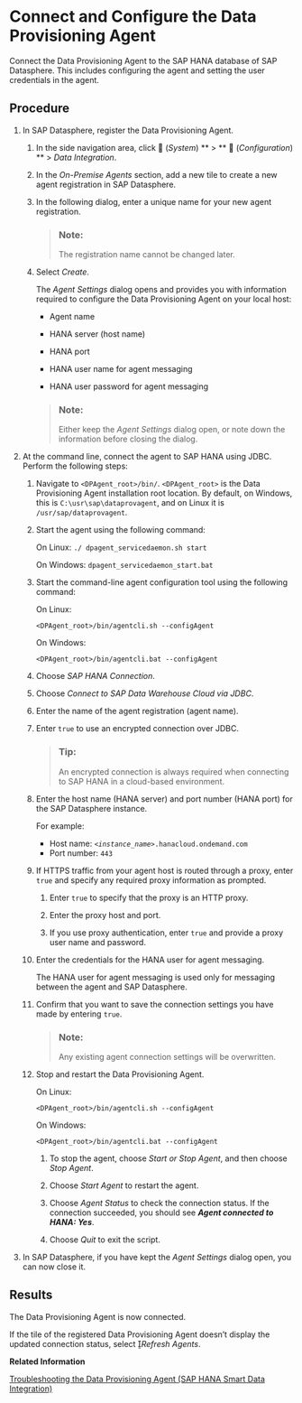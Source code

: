 <!-- loioe87952d7c656477cb5558e5c2f44ae9c -->

<link rel="stylesheet" type="text/css" href="../css/sap-icons.css"/>

# Connect and Configure the Data Provisioning Agent

Connect the Data Provisioning Agent to the SAP HANA database of SAP Datasphere. This includes configuring the agent and setting the user credentials in the agent.



## Procedure

1.  In SAP Datasphere, register the Data Provisioning Agent.

    1.  In the side navigation area, click <span class="FPA-icons"></span> \(*System*\) ** \> ** :wrench: \(*Configuration*\) ** \> *Data Integration*.

    2.  In the *On-Premise Agents* section, add a new tile to create a new agent registration in SAP Datasphere.

    3.  In the following dialog, enter a unique name for your new agent registration.

        > ### Note:  
        > The registration name cannot be changed later.

    4.  Select *Create*.

        The *Agent Settings* dialog opens and provides you with information required to configure the Data Provisioning Agent on your local host:

        -   Agent name

        -   HANA server \(host name\)

        -   HANA port

        -   HANA user name for agent messaging

        -   HANA user password for agent messaging


        > ### Note:  
        > Either keep the *Agent Settings* dialog open, or note down the information before closing the dialog.


2.  At the command line, connect the agent to SAP HANA using JDBC. Perform the following steps:

    1.  Navigate to `<DPAgent_root>/bin/`. `<DPAgent_root>` is the Data Provisioning Agent installation root location. By default, on Windows, this is `C:\usr\sap\dataprovagent`, and on Linux it is `/usr/sap/dataprovagent`.

    2.  Start the agent using the following command:

        On Linux: `./ dpagent_servicedaemon.sh start`

        On Windows: `dpagent_servicedaemon_start.bat`

    3.  Start the command-line agent configuration tool using the following command:

        On Linux:

        ```
        <DPAgent_root>/bin/agentcli.sh --configAgent
        ```

        On Windows:

        ```
        <DPAgent_root>/bin/agentcli.bat --configAgent
        ```

    4.  Choose *SAP HANA Connection*.

    5.  Choose *Connect to SAP Data Warehouse Cloud via JDBC*.

    6.  Enter the name of the agent registration \(agent name\).

    7.  Enter `true` to use an encrypted connection over JDBC.

        > ### Tip:  
        > An encrypted connection is always required when connecting to SAP HANA in a cloud-based environment.

    8.  Enter the host name \(HANA server\) and port number \(HANA port\) for the SAP Datasphere instance.

        For example:

        -   Host name: <code><i class="varname">&lt;instance_name&gt;</i>.hanacloud.ondemand.com</code>
        -   Port number: `443`

    9.  If HTTPS traffic from your agent host is routed through a proxy, enter `true` and specify any required proxy information as prompted.

        1.  Enter `true` to specify that the proxy is an HTTP proxy.

        2.  Enter the proxy host and port.

        3.  If you use proxy authentication, enter `true` and provide a proxy user name and password.


    10. Enter the credentials for the HANA user for agent messaging.

        The HANA user for agent messaging is used only for messaging between the agent and SAP Datasphere.

    11. Confirm that you want to save the connection settings you have made by entering `true`.

        > ### Note:  
        > Any existing agent connection settings will be overwritten.

    12. Stop and restart the Data Provisioning Agent.

        On Linux:

        ```
        <DPAgent_root>/bin/agentcli.sh --configAgent
        ```

        On Windows:

        ```
        <DPAgent_root>/bin/agentcli.bat --configAgent
        ```

        1.  To stop the agent, choose *Start or Stop Agent*, and then choose *Stop Agent*.

        2.  Choose *Start Agent* to restart the agent.

        3.  Choose *Agent Status* to check the connection status. If the connection succeeded, you should see ***Agent connected to HANA: Yes***.

        4.  Choose *Quit* to exit the script.



3.  In SAP Datasphere, if you have kept the *Agent Settings* dialog open, you can now close it.




<a name="loioe87952d7c656477cb5558e5c2f44ae9c__result_ezy_ttg_3tb"/>

## Results

The Data Provisioning Agent is now connected.

If the tile of the registered Data Provisioning Agent doesn’t display the updated connection status, select <span class="SAP-icons"></span>*Refresh Agents*.

**Related Information**  


[Troubleshooting the Data Provisioning Agent \(SAP HANA Smart Data Integration\)](../troubleshooting-the-data-provisioning-agent-sap-hana-smart-data-integration-2d35405.md "If you encounter problems with the Data Provisioning Agent, you can perform various checks and take actions to troubleshoot the problems.")

